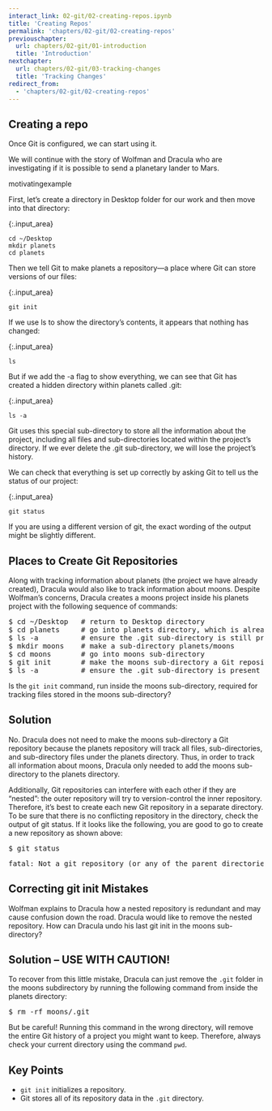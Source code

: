 ```yaml
---
interact_link: 02-git/02-creating-repos.ipynb
title: 'Creating Repos'
permalink: 'chapters/02-git/02-creating-repos'
previouschapter:
  url: chapters/02-git/01-introduction
  title: 'Introduction'
nextchapter:
  url: chapters/02-git/03-tracking-changes
  title: 'Tracking Changes'
redirect_from:
  - 'chapters/02-git/02-creating-repos'
---
```


## Creating a repo
Once Git is configured, we can start using it.

We will continue with the story of Wolfman and Dracula who are investigating if it is possible to send a planetary lander to Mars.

motivatingexample

First, let’s create a directory in Desktop folder for our work and then move into that directory:


{:.input_area}
```xonsh
cd ~/Desktop
mkdir planets
cd planets
```

Then we tell Git to make planets a repository—a place where Git can store versions of our files:


{:.input_area}
```xonsh
git init
```

If we use ls to show the directory’s contents, it appears that nothing has changed:


{:.input_area}
```xonsh
ls
```

But if we add the -a flag to show everything, we can see that Git has created a hidden directory within planets called .git:


{:.input_area}
```xonsh
ls -a
```

Git uses this special sub-directory to store all the information about the project, including all files and sub-directories located within the project’s directory. If we ever delete the .git sub-directory, we will lose the project’s history.

We can check that everything is set up correctly by asking Git to tell us the status of our project:


{:.input_area}
```xonsh
git status
```

If you are using a different version of git, the exact wording of the output might be slightly different.


<section class="challenge panel panel-success">
<div class="panel-heading">
<h2><span class="fa fa-pencil"></span> Places to Create Git Repositories</h2>
</div>


<div class="panel-body">

<p>Along with tracking information about planets (the project we have already created), Dracula would also like to track information about moons. Despite Wolfman’s concerns, Dracula creates a moons project inside his planets project with the following sequence of commands:</p>
<div class="codehilite"><pre><span></span>$ <span class="nb">cd</span> ~/Desktop   <span class="c1"># return to Desktop directory</span>
$ <span class="nb">cd</span> planets     <span class="c1"># go into planets directory, which is already a Git repository</span>
$ ls -a          <span class="c1"># ensure the .git sub-directory is still present in the planets directory</span>
$ mkdir moons    <span class="c1"># make a sub-directory planets/moons</span>
$ <span class="nb">cd</span> moons       <span class="c1"># go into moons sub-directory</span>
$ git init       <span class="c1"># make the moons sub-directory a Git repository</span>
$ ls -a          <span class="c1"># ensure the .git sub-directory is present indicating we have created a new Git repository</span>
</pre></div>


<p>Is the <code>git init</code> command, run inside the moons sub-directory, required for tracking files stored in the moons sub-directory?</p>

</div>

</section>



<section class="solution panel panel-primary">
<div class="panel-heading">
<h2><span class="fa fa-eye"></span> Solution</h2>
</div>


<div class="panel-body">

<p>No. Dracula does not need to make the moons sub-directory a Git repository because the planets repository will track all files, sub-directories, and sub-directory files under the planets directory. Thus, in order to track all information about moons, Dracula only needed to add the moons sub-directory to the planets directory.</p>
<p>Additionally, Git repositories can interfere with each other if they are “nested”: the outer repository will try to version-control the inner repository. Therefore, it’s best to create each new Git repository in a separate directory. To be sure that there is no conflicting repository in the directory, check the output of git status. If it looks like the following, you are good to go to create a new repository as shown above:</p>
<div class="codehilite"><pre><span></span>$ git status
</pre></div>


<div class="codehilite"><pre><span></span><span class="n">fatal</span><span class="o">:</span> <span class="n">Not</span> <span class="n">a</span> <span class="n">git</span> <span class="n">repository</span> <span class="o">(</span><span class="n">or</span> <span class="n">any</span> <span class="n">of</span> <span class="n">the</span> <span class="n">parent</span> <span class="n">directories</span><span class="o">):</span> <span class="o">.</span><span class="na">git</span>
</pre></div>

</div>

</section>



<section class="challenge panel panel-success">
<div class="panel-heading">
<h2><span class="fa fa-pencil"></span> Correcting git init Mistakes</h2>
</div>


<div class="panel-body">

<p>Wolfman explains to Dracula how a nested repository is redundant and may cause confusion down the road. Dracula would like to remove the nested repository. How can Dracula undo his last git init in the moons sub-directory?</p>

</div>

</section>



<section class="solution panel panel-primary">
<div class="panel-heading">
<h2><span class="fa fa-eye"></span> Solution – USE WITH CAUTION!</h2>
</div>


<div class="panel-body">

<p>To recover from this little mistake, Dracula can just remove the <code>.git</code> folder in the moons subdirectory by running the following command from inside the planets directory:</p>
<div class="codehilite"><pre><span></span>$ rm -rf moons/.git
</pre></div>


<p>But be careful! Running this command in the wrong directory, will remove the entire Git history of a project you might want to keep. Therefore, always check your current directory using the command <code>pwd</code>.</p>

</div>

</section>



<section class="keypoints panel panel-success">
<div class="panel-heading">
<h2><span class="fa fa-exclamation-circle"></span> Key Points</h2>
</div>


<div class="panel-body">

<ul>
<li><code>git init</code> initializes a repository.</li>
<li>Git stores all of its repository data in the <code>.git</code> directory.</li>
</ul>

</div>

</section>

